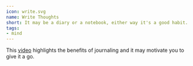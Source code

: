 ```yaml
---
icon: write.svg
name: Write Thoughts
short: It may be a diary or a notebook, either way it's a good habit. 
tags:
- mind
---
```


This [video](https://www.youtube.com/watch?v=WPPPFqsECz0) highlights the benefits of journaling and it may motivate you to give it a go.